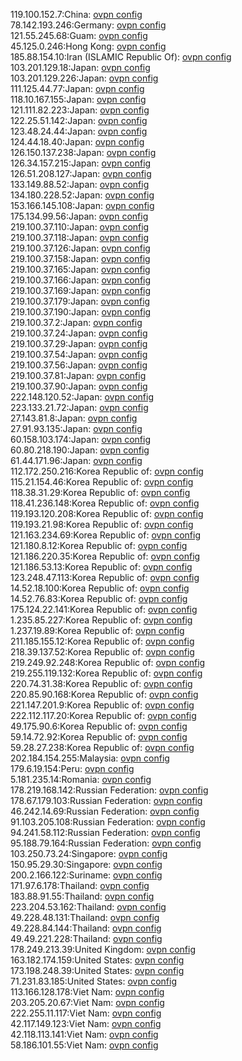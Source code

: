 119.100.152.7:China: [ovpn config](vpn/119_100_152_7.ovpn)  
78.142.193.246:Germany: [ovpn config](vpn/78_142_193_246.ovpn)  
121.55.245.68:Guam: [ovpn config](vpn/121_55_245_68.ovpn)  
45.125.0.246:Hong Kong: [ovpn config](vpn/45_125_0_246.ovpn)  
185.88.154.10:Iran (ISLAMIC Republic Of): [ovpn config](vpn/185_88_154_10.ovpn)  
103.201.129.18:Japan: [ovpn config](vpn/103_201_129_18.ovpn)  
103.201.129.226:Japan: [ovpn config](vpn/103_201_129_226.ovpn)  
111.125.44.77:Japan: [ovpn config](vpn/111_125_44_77.ovpn)  
118.10.167.155:Japan: [ovpn config](vpn/118_10_167_155.ovpn)  
121.111.82.223:Japan: [ovpn config](vpn/121_111_82_223.ovpn)  
122.25.51.142:Japan: [ovpn config](vpn/122_25_51_142.ovpn)  
123.48.24.44:Japan: [ovpn config](vpn/123_48_24_44.ovpn)  
124.44.18.40:Japan: [ovpn config](vpn/124_44_18_40.ovpn)  
126.150.137.238:Japan: [ovpn config](vpn/126_150_137_238.ovpn)  
126.34.157.215:Japan: [ovpn config](vpn/126_34_157_215.ovpn)  
126.51.208.127:Japan: [ovpn config](vpn/126_51_208_127.ovpn)  
133.149.88.52:Japan: [ovpn config](vpn/133_149_88_52.ovpn)  
134.180.228.52:Japan: [ovpn config](vpn/134_180_228_52.ovpn)  
153.166.145.108:Japan: [ovpn config](vpn/153_166_145_108.ovpn)  
175.134.99.56:Japan: [ovpn config](vpn/175_134_99_56.ovpn)  
219.100.37.110:Japan: [ovpn config](vpn/219_100_37_110.ovpn)  
219.100.37.118:Japan: [ovpn config](vpn/219_100_37_118.ovpn)  
219.100.37.126:Japan: [ovpn config](vpn/219_100_37_126.ovpn)  
219.100.37.158:Japan: [ovpn config](vpn/219_100_37_158.ovpn)  
219.100.37.165:Japan: [ovpn config](vpn/219_100_37_165.ovpn)  
219.100.37.166:Japan: [ovpn config](vpn/219_100_37_166.ovpn)  
219.100.37.169:Japan: [ovpn config](vpn/219_100_37_169.ovpn)  
219.100.37.179:Japan: [ovpn config](vpn/219_100_37_179.ovpn)  
219.100.37.190:Japan: [ovpn config](vpn/219_100_37_190.ovpn)  
219.100.37.2:Japan: [ovpn config](vpn/219_100_37_2.ovpn)  
219.100.37.24:Japan: [ovpn config](vpn/219_100_37_24.ovpn)  
219.100.37.29:Japan: [ovpn config](vpn/219_100_37_29.ovpn)  
219.100.37.54:Japan: [ovpn config](vpn/219_100_37_54.ovpn)  
219.100.37.56:Japan: [ovpn config](vpn/219_100_37_56.ovpn)  
219.100.37.81:Japan: [ovpn config](vpn/219_100_37_81.ovpn)  
219.100.37.90:Japan: [ovpn config](vpn/219_100_37_90.ovpn)  
222.148.120.52:Japan: [ovpn config](vpn/222_148_120_52.ovpn)  
223.133.21.72:Japan: [ovpn config](vpn/223_133_21_72.ovpn)  
27.143.81.8:Japan: [ovpn config](vpn/27_143_81_8.ovpn)  
27.91.93.135:Japan: [ovpn config](vpn/27_91_93_135.ovpn)  
60.158.103.174:Japan: [ovpn config](vpn/60_158_103_174.ovpn)  
60.80.218.190:Japan: [ovpn config](vpn/60_80_218_190.ovpn)  
61.44.171.96:Japan: [ovpn config](vpn/61_44_171_96.ovpn)  
112.172.250.216:Korea Republic of: [ovpn config](vpn/112_172_250_216.ovpn)  
115.21.154.46:Korea Republic of: [ovpn config](vpn/115_21_154_46.ovpn)  
118.38.31.29:Korea Republic of: [ovpn config](vpn/118_38_31_29.ovpn)  
118.41.236.148:Korea Republic of: [ovpn config](vpn/118_41_236_148.ovpn)  
119.193.120.208:Korea Republic of: [ovpn config](vpn/119_193_120_208.ovpn)  
119.193.21.98:Korea Republic of: [ovpn config](vpn/119_193_21_98.ovpn)  
121.163.234.69:Korea Republic of: [ovpn config](vpn/121_163_234_69.ovpn)  
121.180.8.12:Korea Republic of: [ovpn config](vpn/121_180_8_12.ovpn)  
121.186.220.35:Korea Republic of: [ovpn config](vpn/121_186_220_35.ovpn)  
121.186.53.13:Korea Republic of: [ovpn config](vpn/121_186_53_13.ovpn)  
123.248.47.113:Korea Republic of: [ovpn config](vpn/123_248_47_113.ovpn)  
14.52.18.100:Korea Republic of: [ovpn config](vpn/14_52_18_100.ovpn)  
14.52.76.83:Korea Republic of: [ovpn config](vpn/14_52_76_83.ovpn)  
175.124.22.141:Korea Republic of: [ovpn config](vpn/175_124_22_141.ovpn)  
1.235.85.227:Korea Republic of: [ovpn config](vpn/1_235_85_227.ovpn)  
1.237.19.89:Korea Republic of: [ovpn config](vpn/1_237_19_89.ovpn)  
211.185.155.12:Korea Republic of: [ovpn config](vpn/211_185_155_12.ovpn)  
218.39.137.52:Korea Republic of: [ovpn config](vpn/218_39_137_52.ovpn)  
219.249.92.248:Korea Republic of: [ovpn config](vpn/219_249_92_248.ovpn)  
219.255.119.132:Korea Republic of: [ovpn config](vpn/219_255_119_132.ovpn)  
220.74.31.38:Korea Republic of: [ovpn config](vpn/220_74_31_38.ovpn)  
220.85.90.168:Korea Republic of: [ovpn config](vpn/220_85_90_168.ovpn)  
221.147.201.9:Korea Republic of: [ovpn config](vpn/221_147_201_9.ovpn)  
222.112.117.20:Korea Republic of: [ovpn config](vpn/222_112_117_20.ovpn)  
49.175.90.6:Korea Republic of: [ovpn config](vpn/49_175_90_6.ovpn)  
59.14.72.92:Korea Republic of: [ovpn config](vpn/59_14_72_92.ovpn)  
59.28.27.238:Korea Republic of: [ovpn config](vpn/59_28_27_238.ovpn)  
202.184.154.255:Malaysia: [ovpn config](vpn/202_184_154_255.ovpn)  
179.6.19.154:Peru: [ovpn config](vpn/179_6_19_154.ovpn)  
5.181.235.14:Romania: [ovpn config](vpn/5_181_235_14.ovpn)  
178.219.168.142:Russian Federation: [ovpn config](vpn/178_219_168_142.ovpn)  
178.67.179.103:Russian Federation: [ovpn config](vpn/178_67_179_103.ovpn)  
46.242.14.69:Russian Federation: [ovpn config](vpn/46_242_14_69.ovpn)  
91.103.205.108:Russian Federation: [ovpn config](vpn/91_103_205_108.ovpn)  
94.241.58.112:Russian Federation: [ovpn config](vpn/94_241_58_112.ovpn)  
95.188.79.164:Russian Federation: [ovpn config](vpn/95_188_79_164.ovpn)  
103.250.73.24:Singapore: [ovpn config](vpn/103_250_73_24.ovpn)  
150.95.29.30:Singapore: [ovpn config](vpn/150_95_29_30.ovpn)  
200.2.166.122:Suriname: [ovpn config](vpn/200_2_166_122.ovpn)  
171.97.6.178:Thailand: [ovpn config](vpn/171_97_6_178.ovpn)  
183.88.91.55:Thailand: [ovpn config](vpn/183_88_91_55.ovpn)  
223.204.53.162:Thailand: [ovpn config](vpn/223_204_53_162.ovpn)  
49.228.48.131:Thailand: [ovpn config](vpn/49_228_48_131.ovpn)  
49.228.84.144:Thailand: [ovpn config](vpn/49_228_84_144.ovpn)  
49.49.221.228:Thailand: [ovpn config](vpn/49_49_221_228.ovpn)  
178.249.213.39:United Kingdom: [ovpn config](vpn/178_249_213_39.ovpn)  
163.182.174.159:United States: [ovpn config](vpn/163_182_174_159.ovpn)  
173.198.248.39:United States: [ovpn config](vpn/173_198_248_39.ovpn)  
71.231.83.185:United States: [ovpn config](vpn/71_231_83_185.ovpn)  
113.166.128.178:Viet Nam: [ovpn config](vpn/113_166_128_178.ovpn)  
203.205.20.67:Viet Nam: [ovpn config](vpn/203_205_20_67.ovpn)  
222.255.11.117:Viet Nam: [ovpn config](vpn/222_255_11_117.ovpn)  
42.117.149.123:Viet Nam: [ovpn config](vpn/42_117_149_123.ovpn)  
42.118.113.141:Viet Nam: [ovpn config](vpn/42_118_113_141.ovpn)  
58.186.101.55:Viet Nam: [ovpn config](vpn/58_186_101_55.ovpn)  
